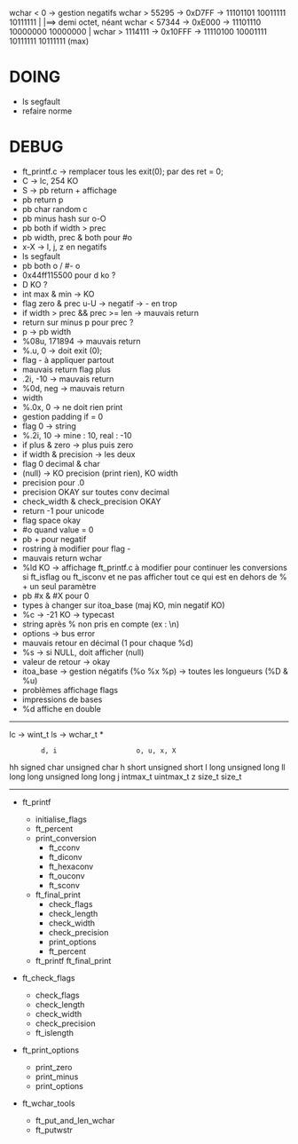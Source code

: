 wchar < 0 -> gestion negatifs
wchar > 55295 -> 0xD7FF -> 11101101 10011111 10111111 |
													  |==> demi octet, néant
wchar < 57344 -> 0xE000 -> 11101110 10000000 10000000 | 
wchar > 1114111 -> 0x10FFF -> 11110100 10001111 10111111 10111111 (max)


# DOING

- ls segfault
- refaire norme

# DEBUG

- ft_printf.c -> remplacer tous les exit(0); par des ret = 0;
- C -> lc, 254 KO
- S -> pb return + affichage
- pb return p
- pb char random c
- pb minus hash sur o-O
- pb both if width > prec
- pb width, prec & both pour #o
- x-X -> l, j, z en negatifs
- ls segfault
- pb both o / #- o
- 0x44ff115500 pour d ko ?
- D KO ?
- int max & min -> KO
- flag zero & prec u-U -> negatif -> - en trop
- if width > prec && prec >= len -> mauvais return
- return sur minus p pour prec ?
- p -> pb width
- %08u, 171894 -> mauvais return
- %.u, 0 -> doit exit (0);
- flag - à appliquer partout
- mauvais return flag plus
- .2i, -10 -> mauvais return
- %0d, neg -> mauvais return
- width
- %.0x, 0 -> ne doit rien print
- gestion padding if = 0
- flag 0 -> string
- %.2i, 10 -> mine : 10, real : -10
- if plus & zero -> plus puis zero
- if width & precision -> les deux
- flag 0 decimal & char
- (null) -> KO precision (print rien), KO width
- precision pour .0
- precision OKAY sur toutes conv decimal
- check_width & check_precision OKAY
- return -1 pour unicode
- flag space okay
- #o quand value = 0
- pb + pour negatif
- rostring à modifier pour flag -
- mauvais return wchar
- %ld KO -> affichage ft_printf.c à modifier pour continuer les conversions si
	ft_isflag ou ft_isconv et ne pas afficher tout ce qui est en dehors de
	% + un seul paramètre
- pb #x & #X pour 0
- types à changer sur itoa_base (maj KO, min negatif KO)
- %c -> -21 KO -> typecast
- string après % non pris en compte (ex : \n)
- options -> bus error
- mauvais retour en décimal (1 pour chaque %d)
- %s -> si NULL, doit afficher (null)
- valeur de retour -> okay
- itoa_base -> gestion négatifs (%o %x %p) -> toutes les longueurs (%D & %u)
- problèmes affichage flags
- impressions de bases
- %d affiche en double

-------------------------------------------------------------------------------

lc -> wint_t
ls -> wchar_t *

			d, i					o, u, x, X
hh		signed char				unsigned char
h		short					unsigned short
l		long					unsigned long
ll		long long				unsigned long long
j		intmax_t				uintmax_t
z		size_t					size_t

-------------------------------------------------------------------------------

- ft_printf
	- initialise_flags
	- ft_percent
	- print_conversion
		- ft_cconv
		- ft_diconv
		- ft_hexaconv
		- ft_ouconv
		- ft_sconv
	- ft_final_print
		- check_flags
		- check_length
		- check_width
		- check_precision
		- print_options
		- ft_percent
	- ft_printf
		ft_final_print



- ft_check_flags
	- check_flags
	- check_length
	- check_width
	- check_precision
	- ft_islength

- ft_print_options
	- print_zero
	- print_minus
	- print_options

- ft_wchar_tools
	- ft_put_and_len_wchar
	- ft_putwstr
